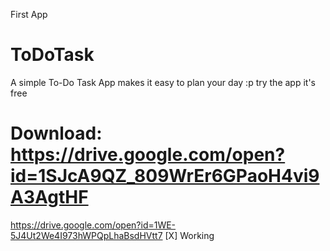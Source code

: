 First App
# ToDoTask
A simple To-Do Task App makes it easy to plan your day :p
try the app it's free
# Download: https://drive.google.com/open?id=1SJcA9QZ_809WrEr6GPaoH4vi9A3AgtHF

https://drive.google.com/open?id=1WE-5J4Ut2We4I973hWPQpLhaBsdHVtt7
[X] Working
